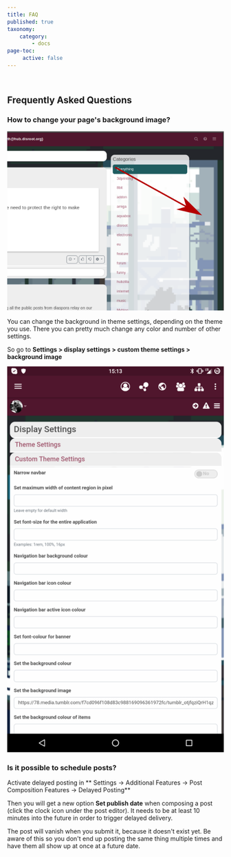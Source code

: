 ```yaml
---
title: FAQ
published: true
taxonomy:
    category:
        - docs
page-toc:
     active: false
---
```


<br>

## Frequently Asked Questions

### How to change your page's background image?
![Background](en/Background.png)

You can change the background in theme settings, depending on the theme you use. There you can pretty much change any color and number of other settings.

So go to **Settings > display settings > custom theme settings > background image**

![Background_setting](en/Background_setting.png)

### Is it possible to schedule posts?
Activate delayed posting in ** Settings -> Additional Features -> Post Composition Features -> Delayed Posting**

Then you will get a new option **Set publish date** when composing a post (click the clock icon under the post editor).
It needs to be at least 10 minutes into the future in order to trigger delayed delivery.

The post will vanish when you submit it, because it doesn't exist yet. Be aware of this so you don't end up posting the same thing multiple times and have them all show up at once at a future date.
